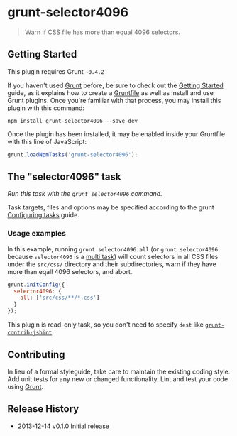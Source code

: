 grunt-selector4096
==================

> Warn if CSS file has more than equal 4096 selectors.


## Getting Started

This plugin requires Grunt `~0.4.2`

If you haven't used [Grunt](http://gruntjs.com/) before, be sure to check out the [Getting Started](http://gruntjs.com/getting-started) guide, as it explains how to create a [Gruntfile](http://gruntjs.com/sample-gruntfile) as well as install and use Grunt plugins. Once you're familiar with that process, you may install this plugin with this command:

```shell
npm install grunt-selector4096 --save-dev
```

Once the plugin has been installed, it may be enabled inside your Gruntfile with this line of JavaScript:

```js
grunt.loadNpmTasks('grunt-selector4096');
```


## The "selector4096" task

_Run this task with the `grunt selector4096` command._

Task targets, files and options may be specified according to the grunt [Configuring tasks](http://gruntjs.com/configuring-tasks) guide.


### Usage examples

In this example, running `grunt selector4096:all` (or `grunt selector4096` because `selector4096` is a [multi task](http://gruntjs.com/configuring-tasks#task-configuration-and-targets)) will count selectors in all CSS files under the `src/css/` directory and their subdirectories, warn if they have more than eqall 4096 selectors, and abort.

```js
grunt.initConfig({
  selector4096: {
    all: ['src/css/**/*.css']
  }
});
```

This plugin is read-only task, so you don't need to specify `dest` like [`grunt-contrib-jshint`](https://github.com/gruntjs/grunt-contrib-jshint).


## Contributing

In lieu of a formal styleguide, take care to maintain the existing coding style. Add unit tests for any new or changed functionality. Lint and test your code using [Grunt](http://gruntjs.com/).


## Release History

  - 2013-12-14  v0.1.0 Initial release
